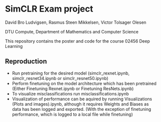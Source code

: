 # SimCLR Exam project
David Bro Ludvigsen, Rasmus Steen Mikkelsen, Victor Tolsager Olesen

DTU Compute, Department of Mathematics and Computer Science

This repository contains the poster and code for the course 02456 Deep Learning

## Reproduction

* Run pretraining for the desired model (simclr_rexnet.ipynb, simclr_resnet34.ipynb or simclr_resnet50.ipynb)
* Perform finetuning on the model architecture which has been pretrained (Either Finetuning Rexnet.ipynb or Finetuning ResNets.ipynb)
* To visualize misclassifications run misclassifications.ipynb
* Visualization of performance can be aquired by running Visualizations (Plots and images).ipynb, although it requires Weights and Biases as data has been logged and exported. (With the exception of finetuning performance, which is logged to a local file while finetuning)
